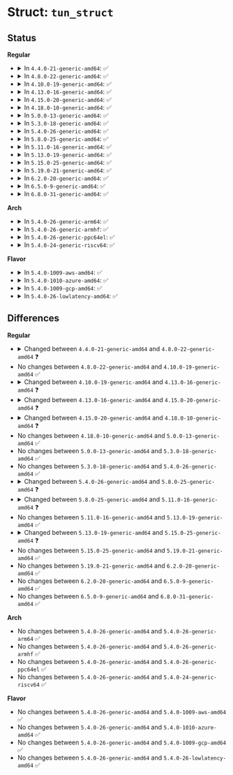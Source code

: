 # Struct: <code>tun_struct</code>

## Status
<b>Regular</b>
<ul>
<li>
<details>
<summary>In <code>4.4.0-21-generic-amd64</code>: ✅</summary>

```c
struct tun_struct {
    struct tun_file *[256] tfiles;
    unsigned int numqueues;
    unsigned int flags;
    kuid_t owner;
    kgid_t group;
    struct net_device * dev;
    netdev_features_t set_features;
    int vnet_hdr_sz;
    int sndbuf;
    struct tap_filter txflt;
    struct sock_fprog fprog;
    bool filter_attached;
    spinlock_t lock;
    struct hlist_head[1024] flows;
    struct timer_list flow_gc_timer;
    long unsigned int ageing_time;
    unsigned int numdisabled;
    struct list_head disabled;
    void * security;
    u32 flow_count;
}
```
</details>
</li>
<li>
<details>
<summary>In <code>4.8.0-22-generic-amd64</code>: ✅</summary>

```c
struct tun_struct {
    struct tun_file *[256] tfiles;
    unsigned int numqueues;
    unsigned int flags;
    kuid_t owner;
    kgid_t group;
    struct net_device * dev;
    netdev_features_t set_features;
    int align;
    int vnet_hdr_sz;
    int sndbuf;
    struct tap_filter txflt;
    struct sock_fprog fprog;
    bool filter_attached;
    spinlock_t lock;
    struct hlist_head[1024] flows;
    struct timer_list flow_gc_timer;
    long unsigned int ageing_time;
    unsigned int numdisabled;
    struct list_head disabled;
    void * security;
    u32 flow_count;
    struct tun_pcpu_stats * pcpu_stats;
}
```
</details>
</li>
<li>
<details>
<summary>In <code>4.10.0-19-generic-amd64</code>: ✅</summary>

```c
struct tun_struct {
    struct tun_file *[256] tfiles;
    unsigned int numqueues;
    unsigned int flags;
    kuid_t owner;
    kgid_t group;
    struct net_device * dev;
    netdev_features_t set_features;
    int align;
    int vnet_hdr_sz;
    int sndbuf;
    struct tap_filter txflt;
    struct sock_fprog fprog;
    bool filter_attached;
    spinlock_t lock;
    struct hlist_head[1024] flows;
    struct timer_list flow_gc_timer;
    long unsigned int ageing_time;
    unsigned int numdisabled;
    struct list_head disabled;
    void * security;
    u32 flow_count;
    struct tun_pcpu_stats * pcpu_stats;
}
```
</details>
</li>
<li>
<details>
<summary>In <code>4.13.0-16-generic-amd64</code>: ✅</summary>

```c
struct tun_struct {
    struct tun_file *[256] tfiles;
    unsigned int numqueues;
    unsigned int flags;
    kuid_t owner;
    kgid_t group;
    struct net_device * dev;
    netdev_features_t set_features;
    int align;
    int vnet_hdr_sz;
    int sndbuf;
    struct tap_filter txflt;
    struct sock_fprog fprog;
    bool filter_attached;
    spinlock_t lock;
    struct hlist_head[1024] flows;
    struct timer_list flow_gc_timer;
    long unsigned int ageing_time;
    unsigned int numdisabled;
    struct list_head disabled;
    void * security;
    u32 flow_count;
    u32 rx_batched;
    struct tun_pcpu_stats * pcpu_stats;
}
```
</details>
</li>
<li>
<details>
<summary>In <code>4.15.0-20-generic-amd64</code>: ✅</summary>

```c
struct tun_struct {
    struct tun_file *[256] tfiles;
    unsigned int numqueues;
    unsigned int flags;
    kuid_t owner;
    kgid_t group;
    struct net_device * dev;
    netdev_features_t set_features;
    int align;
    int vnet_hdr_sz;
    int sndbuf;
    struct tap_filter txflt;
    struct sock_fprog fprog;
    bool filter_attached;
    spinlock_t lock;
    struct hlist_head[1024] flows;
    struct timer_list flow_gc_timer;
    long unsigned int ageing_time;
    unsigned int numdisabled;
    struct list_head disabled;
    void * security;
    u32 flow_count;
    u32 rx_batched;
    struct tun_pcpu_stats * pcpu_stats;
    struct bpf_prog * xdp_prog;
}
```
</details>
</li>
<li>
<details>
<summary>In <code>4.18.0-10-generic-amd64</code>: ✅</summary>

```c
struct tun_struct {
    struct tun_file *[256] tfiles;
    unsigned int numqueues;
    unsigned int flags;
    kuid_t owner;
    kgid_t group;
    struct net_device * dev;
    netdev_features_t set_features;
    int align;
    int vnet_hdr_sz;
    int sndbuf;
    struct tap_filter txflt;
    struct sock_fprog fprog;
    bool filter_attached;
    spinlock_t lock;
    struct hlist_head[1024] flows;
    struct timer_list flow_gc_timer;
    long unsigned int ageing_time;
    unsigned int numdisabled;
    struct list_head disabled;
    void * security;
    u32 flow_count;
    u32 rx_batched;
    struct tun_pcpu_stats * pcpu_stats;
    struct bpf_prog * xdp_prog;
    struct tun_prog * steering_prog;
    struct tun_prog * filter_prog;
    struct ethtool_link_ksettings link_ksettings;
}
```
</details>
</li>
<li>
<details>
<summary>In <code>5.0.0-13-generic-amd64</code>: ✅</summary>

```c
struct tun_struct {
    struct tun_file *[256] tfiles;
    unsigned int numqueues;
    unsigned int flags;
    kuid_t owner;
    kgid_t group;
    struct net_device * dev;
    netdev_features_t set_features;
    int align;
    int vnet_hdr_sz;
    int sndbuf;
    struct tap_filter txflt;
    struct sock_fprog fprog;
    bool filter_attached;
    spinlock_t lock;
    struct hlist_head[1024] flows;
    struct timer_list flow_gc_timer;
    long unsigned int ageing_time;
    unsigned int numdisabled;
    struct list_head disabled;
    void * security;
    u32 flow_count;
    u32 rx_batched;
    struct tun_pcpu_stats * pcpu_stats;
    struct bpf_prog * xdp_prog;
    struct tun_prog * steering_prog;
    struct tun_prog * filter_prog;
    struct ethtool_link_ksettings link_ksettings;
}
```
</details>
</li>
<li>
<details>
<summary>In <code>5.3.0-18-generic-amd64</code>: ✅</summary>

```c
struct tun_struct {
    struct tun_file *[256] tfiles;
    unsigned int numqueues;
    unsigned int flags;
    kuid_t owner;
    kgid_t group;
    struct net_device * dev;
    netdev_features_t set_features;
    int align;
    int vnet_hdr_sz;
    int sndbuf;
    struct tap_filter txflt;
    struct sock_fprog fprog;
    bool filter_attached;
    spinlock_t lock;
    struct hlist_head[1024] flows;
    struct timer_list flow_gc_timer;
    long unsigned int ageing_time;
    unsigned int numdisabled;
    struct list_head disabled;
    void * security;
    u32 flow_count;
    u32 rx_batched;
    struct tun_pcpu_stats * pcpu_stats;
    struct bpf_prog * xdp_prog;
    struct tun_prog * steering_prog;
    struct tun_prog * filter_prog;
    struct ethtool_link_ksettings link_ksettings;
}
```
</details>
</li>
<li>
<details>
<summary>In <code>5.4.0-26-generic-amd64</code>: ✅</summary>

```c
struct tun_struct {
    struct tun_file *[256] tfiles;
    unsigned int numqueues;
    unsigned int flags;
    kuid_t owner;
    kgid_t group;
    struct net_device * dev;
    netdev_features_t set_features;
    int align;
    int vnet_hdr_sz;
    int sndbuf;
    struct tap_filter txflt;
    struct sock_fprog fprog;
    bool filter_attached;
    spinlock_t lock;
    struct hlist_head[1024] flows;
    struct timer_list flow_gc_timer;
    long unsigned int ageing_time;
    unsigned int numdisabled;
    struct list_head disabled;
    void * security;
    u32 flow_count;
    u32 rx_batched;
    struct tun_pcpu_stats * pcpu_stats;
    struct bpf_prog * xdp_prog;
    struct tun_prog * steering_prog;
    struct tun_prog * filter_prog;
    struct ethtool_link_ksettings link_ksettings;
}
```
</details>
</li>
<li>
<details>
<summary>In <code>5.8.0-25-generic-amd64</code>: ✅</summary>

```c
struct tun_struct {
    struct tun_file *[256] tfiles;
    unsigned int numqueues;
    unsigned int flags;
    kuid_t owner;
    kgid_t group;
    struct net_device * dev;
    netdev_features_t set_features;
    int align;
    int vnet_hdr_sz;
    int sndbuf;
    struct tap_filter txflt;
    struct sock_fprog fprog;
    bool filter_attached;
    u32 msg_enable;
    spinlock_t lock;
    struct hlist_head[1024] flows;
    struct timer_list flow_gc_timer;
    long unsigned int ageing_time;
    unsigned int numdisabled;
    struct list_head disabled;
    void * security;
    u32 flow_count;
    u32 rx_batched;
    struct tun_pcpu_stats * pcpu_stats;
    struct bpf_prog * xdp_prog;
    struct tun_prog * steering_prog;
    struct tun_prog * filter_prog;
    struct ethtool_link_ksettings link_ksettings;
}
```
</details>
</li>
<li>
<details>
<summary>In <code>5.11.0-16-generic-amd64</code>: ✅</summary>

```c
struct tun_struct {
    struct tun_file *[256] tfiles;
    unsigned int numqueues;
    unsigned int flags;
    kuid_t owner;
    kgid_t group;
    struct net_device * dev;
    netdev_features_t set_features;
    int align;
    int vnet_hdr_sz;
    int sndbuf;
    struct tap_filter txflt;
    struct sock_fprog fprog;
    bool filter_attached;
    u32 msg_enable;
    spinlock_t lock;
    struct hlist_head[1024] flows;
    struct timer_list flow_gc_timer;
    long unsigned int ageing_time;
    unsigned int numdisabled;
    struct list_head disabled;
    void * security;
    u32 flow_count;
    u32 rx_batched;
    atomic_long_t rx_frame_errors;
    struct bpf_prog * xdp_prog;
    struct tun_prog * steering_prog;
    struct tun_prog * filter_prog;
    struct ethtool_link_ksettings link_ksettings;
}
```
</details>
</li>
<li>
<details>
<summary>In <code>5.13.0-19-generic-amd64</code>: ✅</summary>

```c
struct tun_struct {
    struct tun_file *[256] tfiles;
    unsigned int numqueues;
    unsigned int flags;
    kuid_t owner;
    kgid_t group;
    struct net_device * dev;
    netdev_features_t set_features;
    int align;
    int vnet_hdr_sz;
    int sndbuf;
    struct tap_filter txflt;
    struct sock_fprog fprog;
    bool filter_attached;
    u32 msg_enable;
    spinlock_t lock;
    struct hlist_head[1024] flows;
    struct timer_list flow_gc_timer;
    long unsigned int ageing_time;
    unsigned int numdisabled;
    struct list_head disabled;
    void * security;
    u32 flow_count;
    u32 rx_batched;
    atomic_long_t rx_frame_errors;
    struct bpf_prog * xdp_prog;
    struct tun_prog * steering_prog;
    struct tun_prog * filter_prog;
    struct ethtool_link_ksettings link_ksettings;
}
```
</details>
</li>
<li>
<details>
<summary>In <code>5.15.0-25-generic-amd64</code>: ✅</summary>

```c
struct tun_struct {
    struct tun_file *[256] tfiles;
    unsigned int numqueues;
    unsigned int flags;
    kuid_t owner;
    kgid_t group;
    struct net_device * dev;
    netdev_features_t set_features;
    int align;
    int vnet_hdr_sz;
    int sndbuf;
    struct tap_filter txflt;
    struct sock_fprog fprog;
    bool filter_attached;
    u32 msg_enable;
    spinlock_t lock;
    struct hlist_head[1024] flows;
    struct timer_list flow_gc_timer;
    long unsigned int ageing_time;
    unsigned int numdisabled;
    struct list_head disabled;
    void * security;
    u32 flow_count;
    u32 rx_batched;
    atomic_long_t rx_frame_errors;
    struct bpf_prog * xdp_prog;
    struct tun_prog * steering_prog;
    struct tun_prog * filter_prog;
    struct ethtool_link_ksettings link_ksettings;
    struct file * file;
    struct ifreq * ifr;
}
```
</details>
</li>
<li>
<details>
<summary>In <code>5.19.0-21-generic-amd64</code>: ✅</summary>

```c
struct tun_struct {
    struct tun_file *[256] tfiles;
    unsigned int numqueues;
    unsigned int flags;
    kuid_t owner;
    kgid_t group;
    struct net_device * dev;
    netdev_features_t set_features;
    int align;
    int vnet_hdr_sz;
    int sndbuf;
    struct tap_filter txflt;
    struct sock_fprog fprog;
    bool filter_attached;
    u32 msg_enable;
    spinlock_t lock;
    struct hlist_head[1024] flows;
    struct timer_list flow_gc_timer;
    long unsigned int ageing_time;
    unsigned int numdisabled;
    struct list_head disabled;
    void * security;
    u32 flow_count;
    u32 rx_batched;
    atomic_long_t rx_frame_errors;
    struct bpf_prog * xdp_prog;
    struct tun_prog * steering_prog;
    struct tun_prog * filter_prog;
    struct ethtool_link_ksettings link_ksettings;
    struct file * file;
    struct ifreq * ifr;
}
```
</details>
</li>
<li>
<details>
<summary>In <code>6.2.0-20-generic-amd64</code>: ✅</summary>

```c
struct tun_struct {
    struct tun_file *[256] tfiles;
    unsigned int numqueues;
    unsigned int flags;
    kuid_t owner;
    kgid_t group;
    struct net_device * dev;
    netdev_features_t set_features;
    int align;
    int vnet_hdr_sz;
    int sndbuf;
    struct tap_filter txflt;
    struct sock_fprog fprog;
    bool filter_attached;
    u32 msg_enable;
    spinlock_t lock;
    struct hlist_head[1024] flows;
    struct timer_list flow_gc_timer;
    long unsigned int ageing_time;
    unsigned int numdisabled;
    struct list_head disabled;
    void * security;
    u32 flow_count;
    u32 rx_batched;
    atomic_long_t rx_frame_errors;
    struct bpf_prog * xdp_prog;
    struct tun_prog * steering_prog;
    struct tun_prog * filter_prog;
    struct ethtool_link_ksettings link_ksettings;
    struct file * file;
    struct ifreq * ifr;
}
```
</details>
</li>
<li>
<details>
<summary>In <code>6.5.0-9-generic-amd64</code>: ✅</summary>

```c
struct tun_struct {
    struct tun_file *[256] tfiles;
    unsigned int numqueues;
    unsigned int flags;
    kuid_t owner;
    kgid_t group;
    struct net_device * dev;
    netdev_features_t set_features;
    int align;
    int vnet_hdr_sz;
    int sndbuf;
    struct tap_filter txflt;
    struct sock_fprog fprog;
    bool filter_attached;
    u32 msg_enable;
    spinlock_t lock;
    struct hlist_head[1024] flows;
    struct timer_list flow_gc_timer;
    long unsigned int ageing_time;
    unsigned int numdisabled;
    struct list_head disabled;
    void * security;
    u32 flow_count;
    u32 rx_batched;
    atomic_long_t rx_frame_errors;
    struct bpf_prog * xdp_prog;
    struct tun_prog * steering_prog;
    struct tun_prog * filter_prog;
    struct ethtool_link_ksettings link_ksettings;
    struct file * file;
    struct ifreq * ifr;
}
```
</details>
</li>
<li>
<details>
<summary>In <code>6.8.0-31-generic-amd64</code>: ✅</summary>

```c
struct tun_struct {
    struct tun_file *[256] tfiles;
    unsigned int numqueues;
    unsigned int flags;
    kuid_t owner;
    kgid_t group;
    struct net_device * dev;
    netdev_features_t set_features;
    int align;
    int vnet_hdr_sz;
    int sndbuf;
    struct tap_filter txflt;
    struct sock_fprog fprog;
    bool filter_attached;
    u32 msg_enable;
    spinlock_t lock;
    struct hlist_head[1024] flows;
    struct timer_list flow_gc_timer;
    long unsigned int ageing_time;
    unsigned int numdisabled;
    struct list_head disabled;
    void * security;
    u32 flow_count;
    u32 rx_batched;
    atomic_long_t rx_frame_errors;
    struct bpf_prog * xdp_prog;
    struct tun_prog * steering_prog;
    struct tun_prog * filter_prog;
    struct ethtool_link_ksettings link_ksettings;
    struct file * file;
    struct ifreq * ifr;
}
```
</details>
</li>
</ul>
<b>Arch</b>
<ul>
<li>
<details>
<summary>In <code>5.4.0-26-generic-arm64</code>: ✅</summary>

```c
struct tun_struct {
    struct tun_file *[256] tfiles;
    unsigned int numqueues;
    unsigned int flags;
    kuid_t owner;
    kgid_t group;
    struct net_device * dev;
    netdev_features_t set_features;
    int align;
    int vnet_hdr_sz;
    int sndbuf;
    struct tap_filter txflt;
    struct sock_fprog fprog;
    bool filter_attached;
    spinlock_t lock;
    struct hlist_head[1024] flows;
    struct timer_list flow_gc_timer;
    long unsigned int ageing_time;
    unsigned int numdisabled;
    struct list_head disabled;
    void * security;
    u32 flow_count;
    u32 rx_batched;
    struct tun_pcpu_stats * pcpu_stats;
    struct bpf_prog * xdp_prog;
    struct tun_prog * steering_prog;
    struct tun_prog * filter_prog;
    struct ethtool_link_ksettings link_ksettings;
}
```
</details>
</li>
<li>
<details>
<summary>In <code>5.4.0-26-generic-armhf</code>: ✅</summary>

```c
struct tun_struct {
    struct tun_file *[256] tfiles;
    unsigned int numqueues;
    unsigned int flags;
    kuid_t owner;
    kgid_t group;
    struct net_device * dev;
    netdev_features_t set_features;
    int align;
    int vnet_hdr_sz;
    int sndbuf;
    struct tap_filter txflt;
    struct sock_fprog fprog;
    bool filter_attached;
    spinlock_t lock;
    struct hlist_head[1024] flows;
    struct timer_list flow_gc_timer;
    long unsigned int ageing_time;
    unsigned int numdisabled;
    struct list_head disabled;
    void * security;
    u32 flow_count;
    u32 rx_batched;
    struct tun_pcpu_stats * pcpu_stats;
    struct bpf_prog * xdp_prog;
    struct tun_prog * steering_prog;
    struct tun_prog * filter_prog;
    struct ethtool_link_ksettings link_ksettings;
}
```
</details>
</li>
<li>
<details>
<summary>In <code>5.4.0-26-generic-ppc64el</code>: ✅</summary>

```c
struct tun_struct {
    struct tun_file *[256] tfiles;
    unsigned int numqueues;
    unsigned int flags;
    kuid_t owner;
    kgid_t group;
    struct net_device * dev;
    netdev_features_t set_features;
    int align;
    int vnet_hdr_sz;
    int sndbuf;
    struct tap_filter txflt;
    struct sock_fprog fprog;
    bool filter_attached;
    spinlock_t lock;
    struct hlist_head[1024] flows;
    struct timer_list flow_gc_timer;
    long unsigned int ageing_time;
    unsigned int numdisabled;
    struct list_head disabled;
    void * security;
    u32 flow_count;
    u32 rx_batched;
    struct tun_pcpu_stats * pcpu_stats;
    struct bpf_prog * xdp_prog;
    struct tun_prog * steering_prog;
    struct tun_prog * filter_prog;
    struct ethtool_link_ksettings link_ksettings;
}
```
</details>
</li>
<li>
<details>
<summary>In <code>5.4.0-24-generic-riscv64</code>: ✅</summary>

```c
struct tun_struct {
    struct tun_file *[256] tfiles;
    unsigned int numqueues;
    unsigned int flags;
    kuid_t owner;
    kgid_t group;
    struct net_device * dev;
    netdev_features_t set_features;
    int align;
    int vnet_hdr_sz;
    int sndbuf;
    struct tap_filter txflt;
    struct sock_fprog fprog;
    bool filter_attached;
    spinlock_t lock;
    struct hlist_head[1024] flows;
    struct timer_list flow_gc_timer;
    long unsigned int ageing_time;
    unsigned int numdisabled;
    struct list_head disabled;
    void * security;
    u32 flow_count;
    u32 rx_batched;
    struct tun_pcpu_stats * pcpu_stats;
    struct bpf_prog * xdp_prog;
    struct tun_prog * steering_prog;
    struct tun_prog * filter_prog;
    struct ethtool_link_ksettings link_ksettings;
}
```
</details>
</li>
</ul>
<b>Flavor</b>
<ul>
<li>
<details>
<summary>In <code>5.4.0-1009-aws-amd64</code>: ✅</summary>

```c
struct tun_struct {
    struct tun_file *[256] tfiles;
    unsigned int numqueues;
    unsigned int flags;
    kuid_t owner;
    kgid_t group;
    struct net_device * dev;
    netdev_features_t set_features;
    int align;
    int vnet_hdr_sz;
    int sndbuf;
    struct tap_filter txflt;
    struct sock_fprog fprog;
    bool filter_attached;
    spinlock_t lock;
    struct hlist_head[1024] flows;
    struct timer_list flow_gc_timer;
    long unsigned int ageing_time;
    unsigned int numdisabled;
    struct list_head disabled;
    void * security;
    u32 flow_count;
    u32 rx_batched;
    struct tun_pcpu_stats * pcpu_stats;
    struct bpf_prog * xdp_prog;
    struct tun_prog * steering_prog;
    struct tun_prog * filter_prog;
    struct ethtool_link_ksettings link_ksettings;
}
```
</details>
</li>
<li>
<details>
<summary>In <code>5.4.0-1010-azure-amd64</code>: ✅</summary>

```c
struct tun_struct {
    struct tun_file *[256] tfiles;
    unsigned int numqueues;
    unsigned int flags;
    kuid_t owner;
    kgid_t group;
    struct net_device * dev;
    netdev_features_t set_features;
    int align;
    int vnet_hdr_sz;
    int sndbuf;
    struct tap_filter txflt;
    struct sock_fprog fprog;
    bool filter_attached;
    spinlock_t lock;
    struct hlist_head[1024] flows;
    struct timer_list flow_gc_timer;
    long unsigned int ageing_time;
    unsigned int numdisabled;
    struct list_head disabled;
    void * security;
    u32 flow_count;
    u32 rx_batched;
    struct tun_pcpu_stats * pcpu_stats;
    struct bpf_prog * xdp_prog;
    struct tun_prog * steering_prog;
    struct tun_prog * filter_prog;
    struct ethtool_link_ksettings link_ksettings;
}
```
</details>
</li>
<li>
<details>
<summary>In <code>5.4.0-1009-gcp-amd64</code>: ✅</summary>

```c
struct tun_struct {
    struct tun_file *[256] tfiles;
    unsigned int numqueues;
    unsigned int flags;
    kuid_t owner;
    kgid_t group;
    struct net_device * dev;
    netdev_features_t set_features;
    int align;
    int vnet_hdr_sz;
    int sndbuf;
    struct tap_filter txflt;
    struct sock_fprog fprog;
    bool filter_attached;
    spinlock_t lock;
    struct hlist_head[1024] flows;
    struct timer_list flow_gc_timer;
    long unsigned int ageing_time;
    unsigned int numdisabled;
    struct list_head disabled;
    void * security;
    u32 flow_count;
    u32 rx_batched;
    struct tun_pcpu_stats * pcpu_stats;
    struct bpf_prog * xdp_prog;
    struct tun_prog * steering_prog;
    struct tun_prog * filter_prog;
    struct ethtool_link_ksettings link_ksettings;
}
```
</details>
</li>
<li>
<details>
<summary>In <code>5.4.0-26-lowlatency-amd64</code>: ✅</summary>

```c
struct tun_struct {
    struct tun_file *[256] tfiles;
    unsigned int numqueues;
    unsigned int flags;
    kuid_t owner;
    kgid_t group;
    struct net_device * dev;
    netdev_features_t set_features;
    int align;
    int vnet_hdr_sz;
    int sndbuf;
    struct tap_filter txflt;
    struct sock_fprog fprog;
    bool filter_attached;
    spinlock_t lock;
    struct hlist_head[1024] flows;
    struct timer_list flow_gc_timer;
    long unsigned int ageing_time;
    unsigned int numdisabled;
    struct list_head disabled;
    void * security;
    u32 flow_count;
    u32 rx_batched;
    struct tun_pcpu_stats * pcpu_stats;
    struct bpf_prog * xdp_prog;
    struct tun_prog * steering_prog;
    struct tun_prog * filter_prog;
    struct ethtool_link_ksettings link_ksettings;
}
```
</details>
</li>
</ul>

## Differences
<b>Regular</b>
<ul>
<li>
<details>
<summary>Changed between <code>4.4.0-21-generic-amd64</code> and <code>4.8.0-22-generic-amd64</code> ❓</summary>
<ul>
<li>
<b>Field added. </b>
<code>int align</code>
</li>
<li>
<b>Field added. </b>
<code>struct tun_pcpu_stats * pcpu_stats</code>
</li>
</ul>
</details>
</li>
<li>
No changes between <code>4.8.0-22-generic-amd64</code> and <code>4.10.0-19-generic-amd64</code> ✅
</li>
<li>
<details>
<summary>Changed between <code>4.10.0-19-generic-amd64</code> and <code>4.13.0-16-generic-amd64</code> ❓</summary>
<ul>
<li>
<b>Field added. </b>
<code>u32 rx_batched</code>
</li>
</ul>
</details>
</li>
<li>
<details>
<summary>Changed between <code>4.13.0-16-generic-amd64</code> and <code>4.15.0-20-generic-amd64</code> ❓</summary>
<ul>
<li>
<b>Field added. </b>
<code>struct bpf_prog * xdp_prog</code>
</li>
</ul>
</details>
</li>
<li>
<details>
<summary>Changed between <code>4.15.0-20-generic-amd64</code> and <code>4.18.0-10-generic-amd64</code> ❓</summary>
<ul>
<li>
<b>Field added. </b>
<code>struct tun_prog * steering_prog</code>
</li>
<li>
<b>Field added. </b>
<code>struct tun_prog * filter_prog</code>
</li>
<li>
<b>Field added. </b>
<code>struct ethtool_link_ksettings link_ksettings</code>
</li>
</ul>
</details>
</li>
<li>
No changes between <code>4.18.0-10-generic-amd64</code> and <code>5.0.0-13-generic-amd64</code> ✅
</li>
<li>
No changes between <code>5.0.0-13-generic-amd64</code> and <code>5.3.0-18-generic-amd64</code> ✅
</li>
<li>
No changes between <code>5.3.0-18-generic-amd64</code> and <code>5.4.0-26-generic-amd64</code> ✅
</li>
<li>
<details>
<summary>Changed between <code>5.4.0-26-generic-amd64</code> and <code>5.8.0-25-generic-amd64</code> ❓</summary>
<ul>
<li>
<b>Field added. </b>
<code>u32 msg_enable</code>
</li>
</ul>
</details>
</li>
<li>
<details>
<summary>Changed between <code>5.8.0-25-generic-amd64</code> and <code>5.11.0-16-generic-amd64</code> ❓</summary>
<ul>
<li>
<b>Field added. </b>
<code>atomic_long_t rx_frame_errors</code>
</li>
<li>
<b>Field removed. </b>
<code>struct tun_pcpu_stats * pcpu_stats</code>
</li>
</ul>
</details>
</li>
<li>
No changes between <code>5.11.0-16-generic-amd64</code> and <code>5.13.0-19-generic-amd64</code> ✅
</li>
<li>
<details>
<summary>Changed between <code>5.13.0-19-generic-amd64</code> and <code>5.15.0-25-generic-amd64</code> ❓</summary>
<ul>
<li>
<b>Field added. </b>
<code>struct file * file</code>
</li>
<li>
<b>Field added. </b>
<code>struct ifreq * ifr</code>
</li>
</ul>
</details>
</li>
<li>
No changes between <code>5.15.0-25-generic-amd64</code> and <code>5.19.0-21-generic-amd64</code> ✅
</li>
<li>
No changes between <code>5.19.0-21-generic-amd64</code> and <code>6.2.0-20-generic-amd64</code> ✅
</li>
<li>
No changes between <code>6.2.0-20-generic-amd64</code> and <code>6.5.0-9-generic-amd64</code> ✅
</li>
<li>
No changes between <code>6.5.0-9-generic-amd64</code> and <code>6.8.0-31-generic-amd64</code> ✅
</li>
</ul>
<b>Arch</b>
<ul>
<li>
No changes between <code>5.4.0-26-generic-amd64</code> and <code>5.4.0-26-generic-arm64</code> ✅
</li>
<li>
No changes between <code>5.4.0-26-generic-amd64</code> and <code>5.4.0-26-generic-armhf</code> ✅
</li>
<li>
No changes between <code>5.4.0-26-generic-amd64</code> and <code>5.4.0-26-generic-ppc64el</code> ✅
</li>
<li>
No changes between <code>5.4.0-26-generic-amd64</code> and <code>5.4.0-24-generic-riscv64</code> ✅
</li>
</ul>
<b>Flavor</b>
<ul>
<li>
No changes between <code>5.4.0-26-generic-amd64</code> and <code>5.4.0-1009-aws-amd64</code> ✅
</li>
<li>
No changes between <code>5.4.0-26-generic-amd64</code> and <code>5.4.0-1010-azure-amd64</code> ✅
</li>
<li>
No changes between <code>5.4.0-26-generic-amd64</code> and <code>5.4.0-1009-gcp-amd64</code> ✅
</li>
<li>
No changes between <code>5.4.0-26-generic-amd64</code> and <code>5.4.0-26-lowlatency-amd64</code> ✅
</li>
</ul>
